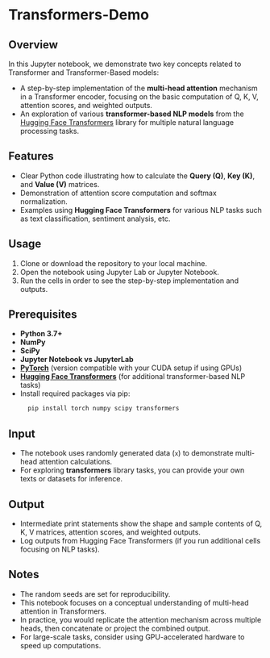 # Transformers-Demo

## Overview
In this Jupyter notebook, we demonstrate two key concepts related to Transformer and Transformer-Based models:  
  - A step-by-step implementation of the **multi-head attention** mechanism in a Transformer encoder, focusing on the basic computation of Q, K, V, attention scores, and weighted outputs.
  - An exploration of various **transformer-based NLP models** from the [Hugging Face Transformers](https://github.com/huggingface/transformers) library for multiple natural language processing tasks.  

## Features
  - Clear Python code illustrating how to calculate the **Query (Q)**, **Key (K)**, and **Value (V)** matrices.
  - Demonstration of attention score computation and softmax normalization.
  - Examples using **Hugging Face Transformers** for various NLP tasks such as text classification, sentiment analysis, etc.  

## Usage 
  1. Clone or download the repository to your local machine.
  2. Open the notebook using Jupyter Lab or Jupyter Notebook.
  3. Run the cells in order to see the step-by-step implementation and outputs.  

## Prerequisites
  - **Python 3.7+**
  - **NumPy**
  - **SciPy**
  - **Jupyter Notebook vs JupyterLab**
  - [**PyTorch**](https://pytorch.org/) (version compatible with your CUDA setup if using GPUs)
  - [**Hugging Face Transformers**](https://github.com/huggingface/transformers) (for additional transformer-based NLP tasks)
  - Install required packages via pip:
      ```bash
        pip install torch numpy scipy transformers
      ```

## Input
  - The notebook uses randomly generated data (`x`) to demonstrate multi-head attention calculations.
  - For exploring **transformers** library tasks, you can provide your own texts or datasets for inference.  

## Output
  - Intermediate print statements show the shape and sample contents of Q, K, V matrices, attention scores, and weighted outputs.
  - Log outputs from Hugging Face Transformers (if you run additional cells focusing on NLP tasks).

## Notes
  - The random seeds are set for reproducibility.
  - This notebook focuses on a conceptual understanding of multi-head attention in Transformers.
  - In practice, you would replicate the attention mechanism across multiple heads, then concatenate or project the combined output.
  - For large-scale tasks, consider using GPU-accelerated hardware to speed up computations.
